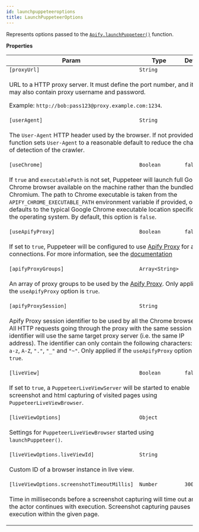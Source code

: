 ```yaml
---
id: launchpuppeteeroptions
title: LaunchPuppeteerOptions
---
```

<a name="LaunchPuppeteerOptions"></a>

Represents options passed to the
[`Apify.launchPuppeteer()`](../api/apify#module_Apify.launchPuppeteer)
function.

**Properties**
<table>
<thead>
<tr>
<th>Param</th><th>Type</th><th>Default</th>
</tr>
</thead>
<tbody>
<tr>
<td><code>[proxyUrl]</code></td><td><code>String</code></td><td></td>
</tr>
<tr>
<td colspan="3"><p>URL to a HTTP proxy server. It must define the port number,
  and it may also contain proxy username and password.</p>
<p>  Example: <code>http://bob:pass123@proxy.example.com:1234</code>.</p>
</td></tr><tr>
<td><code>[userAgent]</code></td><td><code>String</code></td><td></td>
</tr>
<tr>
<td colspan="3"><p>The <code>User-Agent</code> HTTP header used by the browser.
  If not provided, the function sets <code>User-Agent</code> to a reasonable default
  to reduce the chance of detection of the crawler.</p>
</td></tr><tr>
<td><code>[useChrome]</code></td><td><code>Boolean</code></td><td><code>false</code></td>
</tr>
<tr>
<td colspan="3"><p>If <code>true</code> and <code>executablePath</code> is not set,
  Puppeteer will launch full Google Chrome browser available on the machine
  rather than the bundled Chromium. The path to Chrome executable
  is taken from the <code>APIFY_CHROME_EXECUTABLE_PATH</code> environment variable if provided,
  or defaults to the typical Google Chrome executable location specific for the operating system.
  By default, this option is <code>false</code>.</p>
</td></tr><tr>
<td><code>[useApifyProxy]</code></td><td><code>Boolean</code></td><td><code>false</code></td>
</tr>
<tr>
<td colspan="3"><p>If set to <code>true</code>, Puppeteer will be configured to use
  <a href="https://my.apify.com/proxy" target="_blank">Apify Proxy</a> for all connections.
  For more information, see the <a href="https://www.apify.com/docs/proxy" target="_blank">documentation</a></p>
</td></tr><tr>
<td><code>[apifyProxyGroups]</code></td><td><code>Array&lt;String&gt;</code></td><td></td>
</tr>
<tr>
<td colspan="3"><p>An array of proxy groups to be used
  by the <a href="https://www.apify.com/docs/proxy" target="_blank">Apify Proxy</a>.
  Only applied if the <code>useApifyProxy</code> option is <code>true</code>.</p>
</td></tr><tr>
<td><code>[apifyProxySession]</code></td><td><code>String</code></td><td></td>
</tr>
<tr>
<td colspan="3"><p>Apify Proxy session identifier to be used by all the Chrome browsers.
  All HTTP requests going through the proxy with the same session identifier
  will use the same target proxy server (i.e. the same IP address).
  The identifier can only contain the following characters: <code>0-9</code>, <code>a-z</code>, <code>A-Z</code>, <code>&quot;.&quot;</code>, <code>&quot;_&quot;</code> and <code>&quot;~&quot;</code>.
  Only applied if the <code>useApifyProxy</code> option is <code>true</code>.</p>
</td></tr><tr>
<td><code>[liveView]</code></td><td><code>Boolean</code></td><td><code>false</code></td>
</tr>
<tr>
<td colspan="3"><p>If set to <code>true</code>, a <code>PuppeteerLiveViewServer</code> will be started to enable
  screenshot and html capturing of visited pages using <code>PuppeteerLiveViewBrowser</code>.</p>
</td></tr><tr>
<td><code>[liveViewOptions]</code></td><td><code>Object</code></td><td></td>
</tr>
<tr>
<td colspan="3"><p>Settings for <code>PuppeteerLiveViewBrowser</code> started using <code>launchPuppeteer()</code>.</p>
</td></tr><tr>
<td><code>[liveViewOptions.liveViewId]</code></td><td><code>String</code></td><td></td>
</tr>
<tr>
<td colspan="3"><p>Custom ID of a browser instance in live view.</p>
</td></tr><tr>
<td><code>[liveViewOptions.screenshotTimeoutMillis]</code></td><td><code>Number</code></td><td><code>3000</code></td>
</tr>
<tr>
<td colspan="3"><p>Time in milliseconds before a screenshot capturing
  will time out and the actor continues with execution.
  Screenshot capturing pauses execution within the given page.</p>
</td></tr></tbody>
</table>
